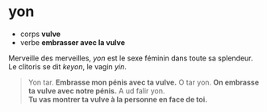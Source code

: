 # yon
- corps **vulve**
- verbe **embrasser avec la vulve**

Merveille des merveilles, *yon* est le sexe féminin dans toute sa splendeur. Le clitoris se dit *keyon*, le vagin *yin*.

> Yon tar.		**Embrasse mon pénis avec ta vulve.**
> O tar yon.	**On embrasse ta vulve avec notre pénis.**
> A ud falir yon.		  
> 	**Tu vas montrer ta vulve à la personne en face de toi.**